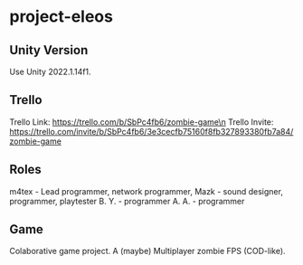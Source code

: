 # project-eleos
## Unity Version
Use Unity 2022.1.14f1.
## Trello
Trello Link: https://trello.com/b/SbPc4fb6/zombie-game\n
Trello Invite: https://trello.com/invite/b/SbPc4fb6/3e3cecfb75160f8fb327893380fb7a84/zombie-game
## Roles
m4tex - Lead programmer, network programmer, 
Mazk - sound designer, programmer, playtester
B. Y. - programmer
A. A. - programmer

## Game
Colaborative game project. A (maybe) Multiplayer zombie FPS (COD-like).
